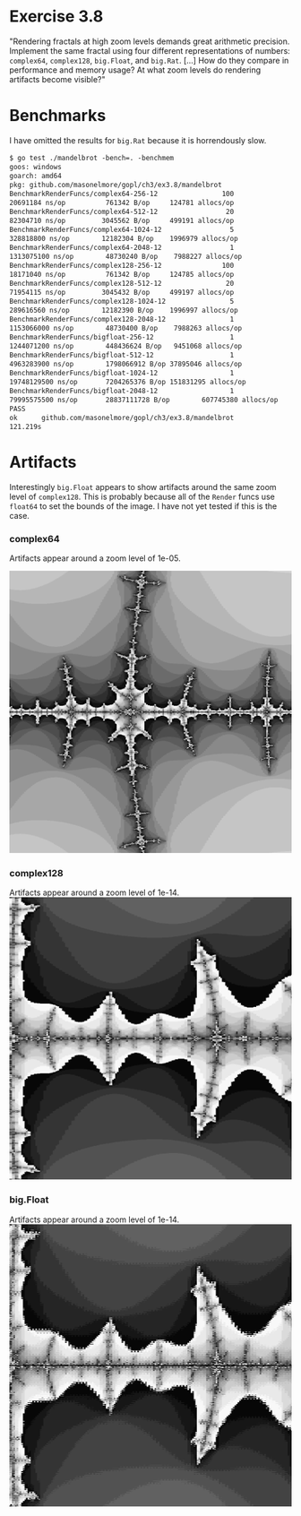 # Exercise 3.8
"Rendering fractals at high zoom levels demands great arithmetic precision. Implement the same fractal using four different representations of numbers: `complex64`, `complex128`, `big.Float`, and `big.Rat`. [...] How do they compare in performance and memory usage?  At what zoom levels do rendering artifacts become visible?"

# Benchmarks
I have omitted the results for `big.Rat` because it is horrendously slow.
```
$ go test ./mandelbrot -bench=. -benchmem
goos: windows
goarch: amd64
pkg: github.com/masonelmore/gopl/ch3/ex3.8/mandelbrot
BenchmarkRenderFuncs/complex64-256-12                100          20691184 ns/op          761342 B/op     124781 allocs/op
BenchmarkRenderFuncs/complex64-512-12                 20          82304710 ns/op         3045562 B/op     499191 allocs/op
BenchmarkRenderFuncs/complex64-1024-12                 5         328818800 ns/op        12182304 B/op    1996979 allocs/op
BenchmarkRenderFuncs/complex64-2048-12                 1        1313075100 ns/op        48730240 B/op    7988227 allocs/op
BenchmarkRenderFuncs/complex128-256-12               100          18171040 ns/op          761342 B/op     124785 allocs/op
BenchmarkRenderFuncs/complex128-512-12                20          71954115 ns/op         3045432 B/op     499197 allocs/op
BenchmarkRenderFuncs/complex128-1024-12                5         289616560 ns/op        12182390 B/op    1996997 allocs/op
BenchmarkRenderFuncs/complex128-2048-12                1        1153066000 ns/op        48730400 B/op    7988263 allocs/op
BenchmarkRenderFuncs/bigfloat-256-12                   1        1244071200 ns/op        448436624 B/op   9451068 allocs/op
BenchmarkRenderFuncs/bigfloat-512-12                   1        4963283900 ns/op        1798066912 B/op 37895046 allocs/op
BenchmarkRenderFuncs/bigfloat-1024-12                  1        19748129500 ns/op       7204265376 B/op 151831295 allocs/op
BenchmarkRenderFuncs/bigfloat-2048-12                  1        79995575500 ns/op       28837111728 B/op        607745380 allocs/op
PASS
ok      github.com/masonelmore/gopl/ch3/ex3.8/mandelbrot        121.219s
```

# Artifacts
Interestingly `big.Float` appears to show artifacts around the same zoom level of `complex128`.  This is probably because all of the `Render` funcs use `float64` to set the bounds of the image.  I have not yet tested if this is the case.

### complex64
Artifacts appear around a zoom level of 1e-05.

![complex64 artifacts](images/complex64-1e-05.png)

### complex128
Artifacts appear around a zoom level of 1e-14.
![complex128 artifacts](images/complex128-1e-14.png)

### big.Float
Artifacts appear around a zoom level of 1e-14.
![bigfloat artifacts](images/bigfloat-1e-14.png)
